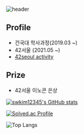 ![header](https://capsule-render.vercel.app/api?type=waving&height=300&color=gradient&text=SUNGHWKI%20Profile&reversal=true)

## Profile

- 건국대 학사과정(2019.03 ~)
- 42서울 (2021.05 ~)
- [42seoul activity](https://github.com/42seoul-sunghwki)

## Prize

- 42서울 이노콘 은상


[![swkim12345's GitHub stats](https://github-readme-stats.vercel.app/api?username=swkim12345)](https://github.com/anuraghazra/github-readme-stats)

[![Solved.ac Profile](http://mazassumnida.wtf/api/generate_badge?boj=swkim12345)](https://solved.ac/swkim12345)

![Top Langs](https://github-readme-stats.vercel.app/api/top-langs/?username=swkim12345&layout=Demo&theme=dark)
